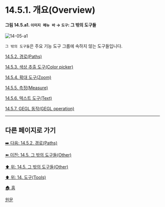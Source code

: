 # 14.5.1. 개요(Overview)

<a id="14-05-a1"></a>

#### 그림 14.5.a1. `이미지 메뉴 바` → `도구`: 그 밖의 도구들
![14-05-a1](https://github.com/wonder13662/gimp/assets/15767104/5d349759-045b-4710-84ec-804403aaeb5c)

`그 밖의 도구들`은 주요 기능 도구 그룹에 속하지 않는 도구들입니다.

[14.5.2. 경로(Paths)](./14-05-02-00-paths.md)

[14.5.3. 색상 추출 도구(Color picker)](./14-05-03-color-picker.md)

[14.5.4. 확대 도구(Zoom)](./14-05-04-zoom.md)

[14.5.5. 측정(Measure)](./14-05-05-measure.md)

[14.5.6. 텍스트 도구(Text)](./14-05-06-00-text.md)

[14.5.7. GEGL 동작(GEGL operation)](./14-05-07-gegl-operation.md)

***

## 다른 페이지로 가기

[➡️ 다음: 14.5.2. 경로(Paths)](./14-05-02-00-paths.md)

[⬅️ 이전: 14.5. 그 밖의 도구들(Other)](./14-05-00-other.md)

[⬆️ 위: 14.5. 그 밖의 도구들(Other)](./14-05-00-other.md)

[⬆️ 위: 14. 도구(Tools)](./14-00-tools.md)

[🏠 홈](./00-home.md)

[원문](https://docs.gimp.org/2.10/ko/gimp-tools-other.html#gimp-tools-other-overview)